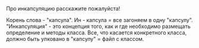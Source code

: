 Про инкапсуляцию расскажите пожалуйста!

Корень слова - "капсула". Ин - капсула  = все загоняем в одну "капсулу".
"Инкапсуляция" - это концепция того, как и где необходимо размещать определение и методы класса.
Все, что касается конкретного класса, должно быть упковано в "капсулу" = файл с классом.